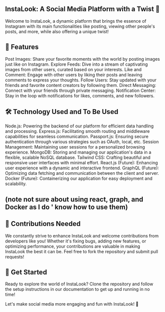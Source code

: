 
## InstaLook: A Social Media Platform with a Twist 📸
Welcome to InstaLook, a dynamic platform that brings the essence of Instagram with its main functionalities like posting, viewing other people's posts, and more, while also offering a unique twist!

## 🚀 Features

Post Images: Share your favorite moments with the world by posting images just like on Instagram.
Explore Feeds: Dive into a stream of captivating images from other users, curated based on your interests.
Like and Comment: Engage with other users by liking their posts and leaving comments to express your thoughts.
Follow Users: Stay updated with your friends and favorite content creators by following them.
Direct Messaging: Connect with your friends through private messaging.
Notification Center: Stay in the loop with notifications for likes, comments, and new followers.


## 🛠️ Technology Used and To Be Used

Node.js: Powering the backend of our platform for efficient data handling and processing.
Express.js: Facilitating smooth routing and middleware capabilities for seamless communication.
Passport.js: Ensuring secure authentication through various strategies such as OAuth, local, etc.
Session Management: Maintaining user sessions for a personalized browsing experience.
MongoDB: Storing and managing our application's data in a flexible, scalable NoSQL database.
Tailwind CSS: Crafting beautiful and responsive user interfaces with minimal effort.
React.js (Future): Enhancing user experience with a dynamic and interactive frontend.
GraphQL (Future): Optimizing data fetching and communication between the client and server.
Docker (Future): Containerizing our application for easy deployment and scalability.
## (note not sure about using react, graph, and Docker as I do ' know how to use them)


## 🤝 Contributions Needed

We constantly strive to enhance InstaLook and welcome contributions from developers like you! Whether it's fixing bugs, adding new features, or optimizing performance, your contributions are valuable in making InstaLook the best it can be. Feel free to fork the repository and submit pull requests!

## 🔗 Get Started

Ready to explore the world of InstaLook? Clone the repository and follow the setup instructions in our documentation to get up and running in no time!

Let's make social media more engaging and fun with InstaLook! 🎉




